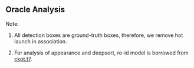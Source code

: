 ## Oracle Analysis

Note: 

1. All detection boxes are ground-truth boxes, therefore, we remove hot launch in association.

2. For analysis of appearance and deepsort, re-id model is borrowed from [ckpt.t7](https://drive.google.com/drive/u/2/folders/1xhG0kRH1EX5B9_Iz8gQJb7UNnn_riXi6).
